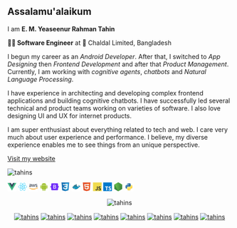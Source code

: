 
## Assalamu'alaikum
I am **E. M. Yeaseenur Rahman Tahin**

**👨‍💻 Software Engineer** at 🥚 Chaldal Limited, Bangladesh

I begun my career as an *Android Developer*. After that, I switched to *App Designing* then *Frontend Development* and after that *Product Management*. Currently, I am working with *cognitive agents*, *chatbots* and *Natural Language Processing*.

I have experience in architecting and developing complex frontend applications and building cognitive chatbots. I have successfully led several technical and product teams working on varieties of software. I also love designing UI and UX for internet products.

I am super enthusiast about everything related to tech and web. I care very much about user experience and performance. I believe, my diverse experience enables me to see things from an unique perspective.

[Visit my website](https://www.tahins.me/)

<p align="left"> <img src="https://komarev.com/ghpvc/?username=tahins" alt="tahins" /> </p>

<p align="left"><img src="https://raw.githubusercontent.com/devicons/devicon/master/icons/vuejs/vuejs-original.svg" alt="vuejs" width="20" height="20"/> <img src="https://raw.githubusercontent.com/devicons/devicon/master/icons/react/react-original.svg" alt="react" width="20" height="20"/> <img src="https://raw.githubusercontent.com/devicons/devicon/master/icons/amazonwebservices/amazonwebservices-original.svg" alt="amazonwebservices" width="20" height="20"/> <img src="https://raw.githubusercontent.com/devicons/devicon/master/icons/android/android-original.svg" alt="android" width="20" height="20"/> <img src="https://raw.githubusercontent.com/devicons/devicon/master/icons/bootstrap/bootstrap-plain.svg" alt="bootstrap" width="20" height="20"/> <img src="https://raw.githubusercontent.com/devicons/devicon/master/icons/css3/css3-original.svg" alt="css3" width="20" height="20"/> <img src="https://raw.githubusercontent.com/devicons/devicon/master/icons/docker/docker-original.svg" alt="docker" width="20" height="20"/> <img src="https://raw.githubusercontent.com/devicons/devicon/master/icons/html5/html5-original.svg" alt="html5" width="20" height="20"/> <img src="https://raw.githubusercontent.com/devicons/devicon/master/icons/javascript/javascript-original.svg"="javascript" width="20" height="20"/> <img src="https://raw.githubusercontent.com/devicons/devicon/master/icons/typescript/typescript-original.svg" alt="typescript" width="20" height="20"/> <img src="https://raw.githubusercontent.com/devicons/devicon/master/icons/nodejs/nodejs-original.svg" alt="nodejs" width="20" height="20"/> <img src="https://raw.githubusercontent.com/devicons/devicon/master/icons/python/python-original.svg" alt="python" width="20" height="20"/></p><p align="center"> <img src="https://github-readme-stats.vercel.app/api?username=tahins&show_icons=true" alt="tahins" /> </p>

<p align="center">
<a href="https://codepen.io/tahins" target="blank"><img align="center" src="https://cdn.jsdelivr.net/npm/simple-icons@3.0.1/icons/codepen.svg" alt="tahins" height="20" width="20" /></a>
<a href="https://dev.to/tahins" target="blank"><img align="center" src="https://cdn.jsdelivr.net/npm/simple-icons@3.0.1/icons/dev-dot-to.svg" alt="tahins" height="20" width="20" /></a>
<a href="https://twitter.com/tahins" target="blank"><img align="center" src="https://cdn.jsdelivr.net/npm/simple-icons@3.0.1/icons/twitter.svg" alt="tahins" height="20" width="20" /></a>
<a href="https://linkedin.com/in/tahins" target="blank"><img align="center" src="https://cdn.jsdelivr.net/npm/simple-icons@3.0.1/icons/linkedin.svg" alt="tahins" height="20" width="20" /></a>
<a href="https://stackoverflow.com/users/606075/tahin-rahman" target="blank"><img align="center" src="https://cdn.jsdelivr.net/npm/simple-icons@3.0.1/icons/stackoverflow.svg" alt="tahins" height="20" width="20" /></a>
<a href="https://codesandbox.io/u/tahins" target="blank"><img align="center" src="https://cdn.jsdelivr.net/npm/simple-icons@3.0.1/icons/codesandbox.svg" alt="tahins" height="20" width="20" /></a>
<a href="https://fb.com/tahins" target="blank"><img align="center" src="https://cdn.jsdelivr.net/npm/simple-icons@3.0.1/icons/facebook.svg" alt="tahins" height="20" width="20" /></a>
<a href="https://instagram.com/tahins" target="blank"><img align="center" src="https://cdn.jsdelivr.net/npm/simple-icons@3.0.1/icons/instagram.svg" alt="tahins" height="20" width="20" /></a>
</p>

<!--
**tahins/tahins** is a ✨ _special_ ✨ repository because its `README.md` (this file) appears on your GitHub profile.

Here are some ideas to get you started:

- 🔭 I’m currently working on ...
- 🌱 I’m currently learning ...
- 👯 I’m looking to collaborate on ...
- 🤔 I’m looking for help with ...
- 💬 Ask me about ...
- 📫 How to reach me: ...
- 😄 Pronouns: ...
- ⚡ Fun fact: ...
-->
